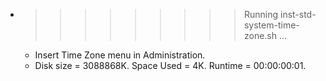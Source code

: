 * >>>>>>>>> Running inst-std-system-time-zone.sh ...
  * Insert Time Zone menu in Administration.
  * Disk size = 3088868K. Space Used = 4K. Runtime = 00:00:00:01.
